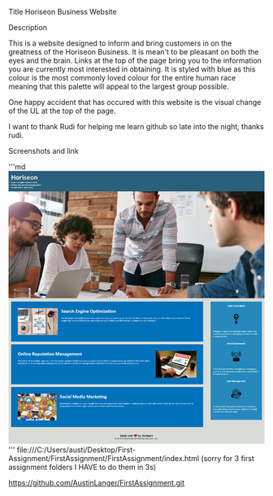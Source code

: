 Title
Horiseon Business Website


Description

This is a website designed to inform and bring customers in on the greatness of the Horiseon Business. It is mean't to be pleasant on both the eyes and the brain. Links at the top of the page bring you to the information you are currently most interested in obtaining. It is styled with blue as this colour is the most commonly loved colour for the entire human race meaning that this palette will appeal to the largest group possible. 


One happy accident that has occured with this website is the visual change of the UL at the top of the page. 


I want to thank Rudi for helping me learn github so late into the night, thanks rudi.


Screenshots and link

'''md
![alt text](assets/images/screenshot.png)
'''
file:///C:/Users/austi/Desktop/First-Assignment/FirstAssignment/FirstAssignment/index.html (sorry for 3 first assignment folders I HAVE to do them in 3s)

https://github.com/AustinLanger/FirstAssignment.git

